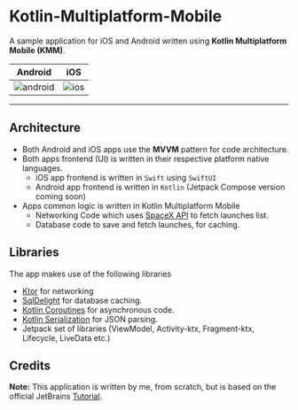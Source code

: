 # Kotlin-Multiplatform-Mobile
A sample application for iOS and Android written using **Kotlin Multiplatform Mobile (KMM)**.

| Android | iOS |
| ------- | --- |
|![android](docs/android.gif)|![ios](docs/ios.gif)|

---

## Architecture

- Both Android and iOS apps use the **MVVM** pattern for code architecture.
- Both apps frontend (UI) is written in their respective platform native languages.
	- iOS app frontend is written in `Swift` using `SwiftUI`
	- Android app frontend is written in `Kotlin` (Jetpack Compose version coming soon)
- Apps common logic is written in Kotlin Multiplatform Mobile
	- Networking Code which uses [SpaceX API](https://docs.spacexdata.com/?version=latest) to fetch launches list.
	- Database code to save and fetch launches, for caching.


## Libraries
The app makes use of the following libraries

- [Ktor](https://ktor.io/docs/welcome.html) for networking
- [SqlDelight](https://github.com/cashapp/sqldelight) for database caching.
- [Kotlin Coroutines](https://github.com/Kotlin/kotlinx.coroutines) for asynchronous code.
- [Kotlin Serialization](https://github.com/Kotlin/kotlinx.serialization) for JSON parsing.
- Jetpack set of libraries (ViewModel, Activity-ktx, Fragment-ktx, Lifecycle, LiveData etc.)


## Credits

**Note:** This application is written by me, from scratch, but is based on the official JetBrains [Tutorial](https://play.kotlinlang.org/hands-on/Networking%20and%20Data%20Storage%20with%20Kotlin%20Multiplatfrom%20Mobile/01_Introduction).

